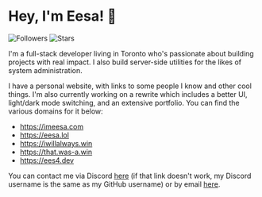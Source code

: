 # Hey, I'm Eesa! 👋

![Followers](https://img.shields.io/github/followers/imeesa?style=for-the-badge) ![Stars](https://img.shields.io/github/stars/imeesa?style=for-the-badge)

I'm a full-stack developer living in Toronto who's passionate about building projects with real impact. I also build server-side utilities for the likes of system administration.

I have a personal website, with links to some people I know and other cool things. I'm also currently working on a rewrite which includes a better UI, light/dark mode switching, and an extensive portfolio. You can find the various domains for it below:
- https://imeesa.com
- https://eesa.lol
- https://iwillalways.win
- https://that.was-a.win
- https://ees4.dev

You can contact me via Discord [here](https://discord.com/users/845332948524859412) (if that link doesn't work, my Discord username is the same as my GitHub username) or by email [here](mailto:eesa@ees4.dev).
<!--
If you use Discord, you might want to check out my Discord server! It has a MOON tag with a purple moon icon.
<iframe src="https://discord.com/widget?id=1369413936046280804&theme=dark" width="350" height="500" allowtransparency="true" frameborder="0" sandbox="allow-popups allow-popups-to-escape-sandbox allow-same-origin allow-scripts"></iframe>

<!--
**imeesa/imeesa** is a ✨ _special_ ✨ repository because its `README.md` (this file) appears on your GitHub profile.

Here are some ideas to get you started:

- 🔭 I’m currently working on ...
- 🌱 I’m currently learning ...
- 👯 I’m looking to collaborate on ...
- 🤔 I’m looking for help with ...
- 💬 Ask me about ...
- 📫 How to reach me: ...
- 😄 Pronouns: ...
- ⚡ Fun fact: ...
-->
